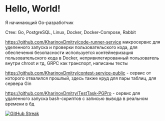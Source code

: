 <h1>Hello, World!</h1>

Я начинающий Go-разработчик

Стек: Go, PostgreSQL, Linux, Docker, Docker-Compose, Rabbit

https://github.com/KharinovDmitry/code-runner-service
микросервис для уделенного запуска и проверки пользовательского кода, для обеспечения безопасности используется контейнеризация пользовательского кода в Docker, непривилегированный пользователь внутри chroot и тд, GRPC как транспорт, написаны тесты

https://github.com/KharinovDmitry/contest-service-public - сервис от которого отвалился прошлый, здесь также круд для пары таблиц, для сервера Gin

https://github.com/KharinovDmitry/TestTask-PGPro - сервис для удаленного запуска bash-скриптов с записью вывода в реальном времени в бд



[![GitHub Streak](https://streak-stats.demolab.com?user=KharinovDmitry&theme=dark&border_radius=5&card_width=900)](https://git.io/streak-stats)
